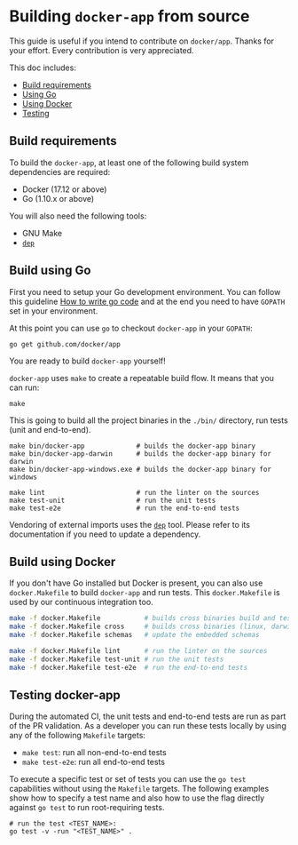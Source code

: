 # Building `docker-app` from source

This guide is useful if you intend to contribute on `docker/app`. Thanks for your
effort. Every contribution is very appreciated.

This doc includes:
* [Build requirements](#build-requirements)
* [Using Go](#build-using-go)
* [Using Docker](#build-using-docker)
* [Testing](#testing-docker-app)

## Build requirements

To build the `docker-app`, at least one of the following build system
dependencies are required:

* Docker (17.12 or above)
* Go (1.10.x or above)

You will also need the following tools:

* GNU Make
* [`dep`](https://github.com/golang/dep)

## Build using Go

First you need to setup your Go development environment. You can follow this
guideline [How to write go code](https://golang.org/doc/code.html) and at the
end you need to have `GOPATH` set in your environment.

At this point you can use `go` to checkout `docker-app` in your `GOPATH`:

```console
go get github.com/docker/app
```

You are ready to build `docker-app` yourself!

`docker-app` uses `make` to create a repeatable build flow. It means that you
can run:

```console
make
```

This is going to build all the project binaries in the `./bin/`
directory, run tests (unit and end-to-end).

```console
make bin/docker-app             # builds the docker-app binary
make bin/docker-app-darwin      # builds the docker-app binary for darwin
make bin/docker-app-windows.exe # builds the docker-app binary for windows

make lint                       # run the linter on the sources
make test-unit                  # run the unit tests
make test-e2e                   # run the end-to-end tests
```

Vendoring of external imports uses the [`dep`](https://github.com/golang/dep) tool.
Please refer to its documentation if you need to update a dependency.

## Build using Docker

If you don't have Go installed but Docker is present, you can also use
`docker.Makefile` to build `docker-app` and run tests. This
`docker.Makefile` is used by our continuous integration too.

```sh
make -f docker.Makefile           # builds cross binaries build and tests
make -f docker.Makefile cross     # builds cross binaries (linux, darwin, windows)
make -f docker.Makefile schemas   # update the embedded schemas

make -f docker.Makefile lint      # run the linter on the sources
make -f docker.Makefile test-unit # run the unit tests
make -f docker.Makefile test-e2e  # run the end-to-end tests
```

## Testing docker-app

During the automated CI, the unit tests and end-to-end tests are run as
part of the PR validation. As a developer you can run these tests
locally by using any of the following `Makefile` targets:

- `make test`: run all non-end-to-end tests
- `make test-e2e`: run all end-to-end tests

To execute a specific test or set of tests you can use the `go test`
capabilities without using the `Makefile` targets. The following
examples show how to specify a test name and also how to use the flag
directly against `go test` to run root-requiring tests.

```console
# run the test <TEST_NAME>:
go test -v -run "<TEST_NAME>" .
```

